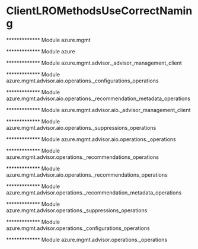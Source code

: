 # ClientLROMethodsUseCorrectNaming

************* Module azure.mgmt
  
************* Module azure
  
************* Module azure.mgmt.advisor._advisor_management_client
  
************* Module azure.mgmt.advisor.aio.operations._configurations_operations
  
************* Module azure.mgmt.advisor.aio.operations._recommendation_metadata_operations
  
************* Module azure.mgmt.advisor.aio._advisor_management_client
  
************* Module azure.mgmt.advisor.aio.operations._suppressions_operations
  
************* Module azure.mgmt.advisor.aio.operations._operations
  
************* Module azure.mgmt.advisor.operations._recommendations_operations
  
************* Module azure.mgmt.advisor.aio.operations._recommendations_operations
  
************* Module azure.mgmt.advisor.operations._recommendation_metadata_operations
  
************* Module azure.mgmt.advisor.operations._suppressions_operations
  
************* Module azure.mgmt.advisor.operations._configurations_operations
  
************* Module azure.mgmt.advisor.operations._operations
  
